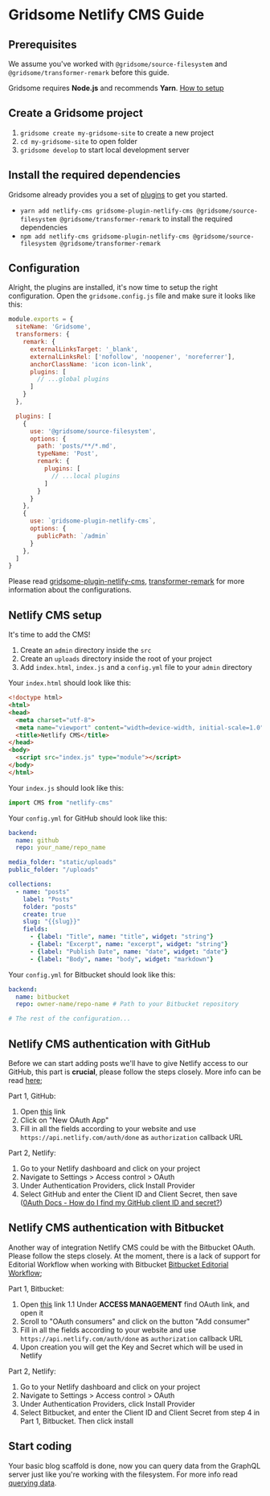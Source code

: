 # Gridsome Netlify CMS Guide

## Prerequisites

We assume you've worked with `@gridsome/source-filesystem` and `@gridsome/transformer-remark` before this guide.

Gridsome requires **Node.js** and recommends **Yarn**. [How to setup](https://gridsome.org/docs/prerequisites)

## Create a Gridsome project

1. `gridsome create my-gridsome-site` to create a new project
2. `cd my-gridsome-site` to open folder
3. `gridsome develop` to start local development server

## Install the required dependencies

Gridsome already provides you a set of [plugins](https://gridsome.org/plugins) to get you started.

- `yarn add netlify-cms gridsome-plugin-netlify-cms @gridsome/source-filesystem @gridsome/transformer-remark` to install the required dependencies
- `npm add netlify-cms gridsome-plugin-netlify-cms @gridsome/source-filesystem @gridsome/transformer-remark`

## Configuration

Alright, the plugins are installed, it's now time to setup the right configuration. Open the `gridsome.config.js` file and make sure it looks like this:

```js
module.exports = {
  siteName: 'Gridsome',
  transformers: {
    remark: {
      externalLinksTarget: '_blank',
      externalLinksRel: ['nofollow', 'noopener', 'noreferrer'],
      anchorClassName: 'icon icon-link',
      plugins: [
        // ...global plugins
      ]
    }
  },

  plugins: [
    {
      use: '@gridsome/source-filesystem',
      options: {
        path: 'posts/**/*.md',
        typeName: 'Post',
        remark: {
          plugins: [
            // ...local plugins
          ]
        }
      }
    },
    {
      use: `gridsome-plugin-netlify-cms`,
      options: {
        publicPath: `/admin`
      }
    },
  ]
}
```

Please read [gridsome-plugin-netlify-cms](https://gridsome.org/plugins/gridsome-plugin-netlify-cms), [transformer-remark](https://gridsome.org/plugins/@gridsome/transformer-remark) for more information about the configurations.

## Netlify CMS setup

It's time to add the CMS!

1. Create an `admin` directory inside the `src`
2. Create an `uploads` directory inside the root of your project
3. Add `index.html`, `index.js` and a `config.yml` file to your `admin` directory

Your `index.html` should look like this:

```html
<!doctype html>
<html>
<head>
  <meta charset="utf-8">
  <meta name="viewport" content="width=device-width, initial-scale=1.0">
  <title>Netlify CMS</title>
</head>
<body>
  <script src="index.js" type="module"></script>
</body>
</html>
```

Your `index.js` should look like this:

```js
import CMS from "netlify-cms"
```

Your `config.yml` for GitHub should look like this:

```yml
backend:
  name: github
  repo: your_name/repo_name

media_folder: "static/uploads"
public_folder: "/uploads"

collections:
  - name: "posts"
    label: "Posts"
    folder: "posts"
    create: true
    slug: "{{slug}}"
    fields:
      - {label: "Title", name: "title", widget: "string"}
      - {label: "Excerpt", name: "excerpt", widget: "string"}
      - {label: "Publish Date", name: "date", widget: "date"}
      - {label: "Body", name: "body", widget: "markdown"}
```

Your `config.yml` for Bitbucket should look like this:

```yml
backend:
  name: bitbucket
  repo: owner-name/repo-name # Path to your Bitbucket repository

# The rest of the configuration...
```

## Netlify CMS authentication with GitHub

Before we can start adding posts we'll have to give Netlify access to our GitHub, this part is **crucial**, please follow the steps closely. More info can be read [here](https://www.netlify.com/docs/authentication-providers/);

Part 1, GitHub:

1. Open [this](https://github.com/settings/developers) link
2. Click on "New OAuth App"
3. Fill in all the fields according to your website and use `https://api.netlify.com/auth/done` as `authorization` callback URL

Part 2, Netlify:

1. Go to your Netlify dashboard and click on your project
2. Navigate to Settings > Access control > OAuth
3. Under Authentication Providers, click Install Provider
4. Select GitHub and enter the Client ID and Client Secret, then save ([0Auth Docs - How do I find my GitHub client ID and secret?](https://auth0.com/docs/connections/social/github#3-get-your-github-app-s-client-id-and-client-secret))

## Netlify CMS authentication with Bitbucket

Another way of integration Netlify CMS could be with the Bitbucket OAuth. Please follow the steps closely. At the moment, there is a lack of support for Editorial Workflow when working with Bitbucket [Bitbucket Editorial Workflow](https://www.netlifycms.org/docs/add-to-your-site/#editorial-workflow);

Part 1, Bitbucket:

1. Open [this](https://bitbucket.org/account/user) link
  1.1 Under **ACCESS MANAGEMENT** find OAuth link, and open it
2. Scroll to "OAuth consumers" and click on the button "Add consumer"
3. Fill in all the fields according to your website and use `https://api.netlify.com/auth/done` as   `authorization` callback URL
4. Upon creation you will get the Key and Secret which will be used in Netlify

Part 2, Netlify:

1. Go to your Netlify dashboard and click on your project
2. Navigate to Settings > Access control > OAuth
3. Under Authentication Providers, click Install Provider
4. Select Bitbucket, and enter the Client ID and Client Secret from step 4 in Part 1, Bitbucket. Then click install


## Start coding

Your basic blog scaffold is done, now you can query data from the GraphQL server just like you're working with the filesystem. For more info read [querying data](https://gridsome.org/docs/querying-data).

